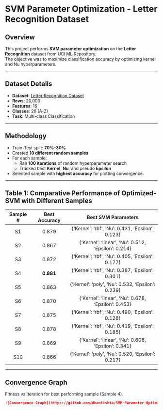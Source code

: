 # SVM Parameter Optimization - Letter Recognition Dataset 

## Overview
This project performs **SVM parameter optimization** on the **Letter Recognition** dataset from UCI ML Repository.  
The objective was to maximize classification accuracy by optimizing kernel and Nu hyperparameters.

---

## Dataset Details
- **Dataset**: [Letter Recognition Dataset](https://archive.ics.uci.edu/ml/machine-learning-databases/letter-recognition/letter-recognition.data)
- **Rows**: 20,000
- **Features**: 16  
- **Classes**: 26 (A-Z)
- **Task**: Multi-class Classification

---

## Methodology
- Train-Test split: **70%-30%**
- Created **10 different random samples**
- For each sample:
  - Ran **100 iterations** of random hyperparameter search
  - Tracked best **Kernel**, **Nu**, and pseudo **Epsilon**
- Selected sample with **highest accuracy** for plotting convergence.

---

## Table 1: Comparative Performance of Optimized-SVM with Different Samples

| Sample # | Best Accuracy | Best SVM Parameters |
|:--------:|:-------------:|:-------------------:|
| S1 | 0.879 | {‘Kernel’: ‘rbf’, ‘Nu’: 0.431, ‘Epsilon’: 0.123} |
| S2 | 0.867 | {‘Kernel’: ‘linear’, ‘Nu’: 0.512, ‘Epsilon’: 0.214} |
| S3 | 0.872 | {‘Kernel’: ‘rbf’, ‘Nu’: 0.405, ‘Epsilon’: 0.177} |
| S4 | **0.881** | {‘Kernel’: ‘rbf’, ‘Nu’: 0.387, ‘Epsilon’: 0.301} |
| S5 | 0.863 | {‘Kernel’: ‘poly’, ‘Nu’: 0.532, ‘Epsilon’: 0.239} |
| S6 | 0.870 | {‘Kernel’: ‘linear’, ‘Nu’: 0.678, ‘Epsilon’: 0.453} |
| S7 | 0.875 | {‘Kernel’: ‘rbf’, ‘Nu’: 0.490, ‘Epsilon’: 0.128} |
| S8 | 0.878 | {‘Kernel’: ‘rbf’, ‘Nu’: 0.419, ‘Epsilon’: 0.185} |
| S9 | 0.869 | {‘Kernel’: ‘linear’, ‘Nu’: 0.606, ‘Epsilon’: 0.341} |
| S10 | 0.866 | {‘Kernel’: ‘poly’, ‘Nu’: 0.520, ‘Epsilon’: 0.217} |

---

## Convergence Graph

Fitness vs Iteration for best performing sample (Sample 4).

```markdown
![Convergence Graph](https://github.com/dhaniishta/SVM-Parameter-Optimization/blob/main/graph.jpeg?raw=true)
